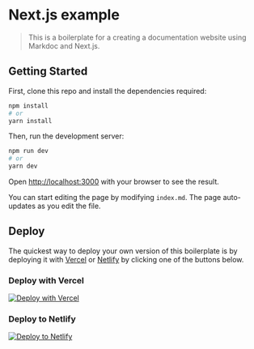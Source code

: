 # Next.js example

> This is a boilerplate for a creating a documentation website using Markdoc and Next.js.

## Getting Started

First, clone this repo and install the dependencies required:

```bash
npm install
# or
yarn install
```

Then, run the development server:

```bash
npm run dev
# or
yarn dev
```

Open [http://localhost:3000](http://localhost:3000) with your browser to see the result.

You can start editing the page by modifying `index.md`. The page auto-updates as you edit the file.

## Deploy

The quickest way to deploy your own version of this boilerplate is by deploying it with [Vercel](https://vercel.com) or [Netlify](https://www.netlify.com/) by clicking one of the buttons below.

### Deploy with Vercel

[![Deploy with Vercel](https://vercel.com/button)](https://vercel.com/new/clone?repository-url=https://github.com/markdoc/docs/examples/simple-nextjs)

### Deploy to Netlify

[![Deploy to Netlify](https://www.netlify.com/img/deploy/button.svg)](https://app.netlify.com/start/deploy?repository=https://github.com/markdoc/docs/examples/simple-nextjs)

